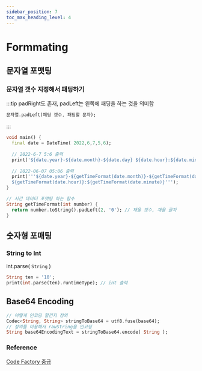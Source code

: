 ```yaml
---
sidebar_position: 7
toc_max_heading_level: 4
---
```


# Formmating

## 문자열 포맷팅
### 문자열 갯수 지정해서 패딩하기
:::tip
padRight도 존재, padLeft는 왼쪽에 패딩을 하는 것을 의미함
```dart
문자열.padLeft(패딩 갯수, 패딩할 문자);
```
:::

```dart title="예시"
void main() {
  final date = DateTime( 2022,6,7,5,6);
  
  // 2022-6-7 5:6 출력
  print('${date.year}-${date.month}-${date.day} ${date.hour}:${date.minute}');
  
  // 2022-06-07 05:06 출력
  print('''${date.year}-${getTimeFormat(date.month)}-${getTimeFormat(date.day)} 
  ${getTimeFormat(date.hour)}:${getTimeFormat(date.minute)}''');
}

// 시간 데이터 포맷팅 하는 함수 
String getTimeFormat(int number) {
  return number.toString().padLeft(2, '0'); // 채울 갯수, 채울 글자
}
```

## 숫자형 포매팅
### String to Int
int.parse( `String` )

```dart
String ten = '10';
print(int.parse(ten).runtimeType); // int 출력
```

## Base64 Encoding 
```dart
// 어떻게 인코딩 할건지 정의
Codec<String, String> stringToBase64 = utf8.fuse(base64);
// 정의를 이용해서 rawString을 인코딩
String base64EncodingText = stringToBase64.encode( String );
```

### Reference
[Code Factory 중급](https://github.com/rookedsysc/Flutter-Study/blob/fd26885698cc828c6e2d8452d639b40ce1b44506/Project/lv2_actual/lib/user/view/login_screen.dart)